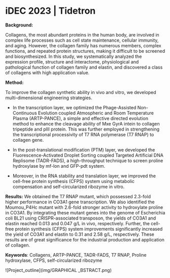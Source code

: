 # iDEC 2023 | Tidetron

**Background:**

Collagens, the most abundant proteins in the human body, are involved in complex life processes such as cell state maintenance, cellular immunity, and aging. However, the collagen family has numerous members, complex functions, and repeated protein structures, making it difficult to be screened and biosynthesized. In this study, we systematically analyzed the expression profile, structure and interactome, physiological and pathological function of collagen family and elastin, and discovered a class of collagens with high application value.

**Method:**

To improve the collagen synthetic ability in vivo and vitro, we developed multi-dimensional engineering strategies. 

- In the transcription layer, we optimized the Phage-Assisted Non-Continuous Evolution coupled Atmospheric and Room Temperature Plasma (ARTP-PANCE), a simple and effective directed evolution method to enhance the cleavage ability of Mxe GyrA intein to collagen tripeptide and pIII protein. This was further employed in strengthening the transcriptional processivity of T7 RNA polymerase (T7 RNAP) to collagen gene. 

- In the post-translational modification (PTM) layer, we developed the Fluorescence-Activated Droplet Sorting coupled Targeted Artificial DNA Replisome (TADR-FADS), a high-throughput technique to screen proline hydroxylase by mf-lon and GFP-pdt system.

- Moreover, in the RNA stability and translation layer, we improved the cell-free protein synthesis (CFPS) system using metabolic compensation and self-circularized ribozyme in vitro.

**Results:**
We obtained the T7 RNAP mutant, which possessed 2.3-fold higher performance in CO3A1 gene transcription. We also identified the Moumou_P4Hc mutant with 2.6-fold stronger activity to hydroxylate proline in CO3A1. By integrating these mutant genes into the genome of Escherichia coli BL21 using CRISPR-associated transposon, the yields of CO3A1 and elastin reached 0.013 and 0.047 g/L in vivo, respectively. Further, the cell-free protein synthesis (CFPS) system improvements significantly increased the yield of CO3A1 and elastin to 0.31 and 2.58 g/L, respectively. These results are of great significance for the industrial production and application of collagen.

**Keywords**: Collagens, ARTP-PANCE, TADR-FADS, T7 RNAP, Proline hydroxylase, CFPS, self-circularized ribozyme
  
![Project_outline](img/GRAPHICAL _BSTRACT.png)

